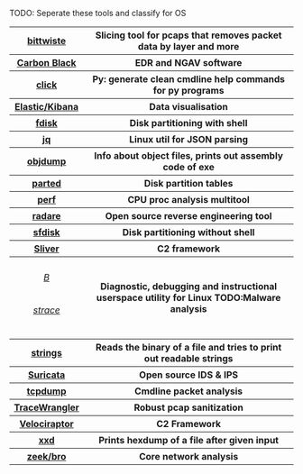 TODO: Seperate these tools and classify for OS
<table>
    <tbody align=center>
        <tr>
            <th><a href="https://manpages.ubuntu.com/manpages/focal/man1/bittwiste.1.html">bittwiste</a></th>
            <th>Slicing tool for pcaps that removes packet data by layer and more</th>
        </tr>
        <tr>
            <th><a href="https://www.dell.com/support/kbdoc/en-ca/000126090/what-is-vmware-carbon-black-cloud">Carbon Black</a></th>
            <th>EDR and NGAV software</th>
        </tr>
        <tr>
            <th><a href="https://click.palletsprojects.com/en/stable/">click</a></th>
            <th>Py: generate clean cmdline help commands for py programs</th>
        </tr>
        <tr>
            <th><a href="https://www.elastic.co/docs/get-started/the-stack">Elastic/Kibana</a></th>
            <th>Data visualisation</th>
        </tr>
        <tr>
            <th><a href="https://www.elastic.co/docs/get-started/the-stack">fdisk</a></th>
            <th>Disk partitioning with shell</th>
        </tr>
        <tr>
            <th><a href="https://jqlang.org/manual/">jq</a></th>
            <th>Linux util for JSON parsing</th>
        </tr>
        <tr>
            <th><a href="https://man7.org/linux/man-pages/man1/objdump.1.html">objdump</a></th>
            <th>Info about object files, prints out assembly code of exe</th>
        </tr>
        <tr>
            <th><a href="https://man7.org/linux/man-pages/man8/parted.8.html">parted</a></th>
            <th>Disk partition tables</th>
        </tr>
        <tr>
            <th><a href="https://perfwiki.github.io/main/">perf</a></th>
            <th>CPU proc analysis multitool</th>
        </tr>
        <tr>
            <th><a href="https://rada.re/r/docs.html">radare</a></th>
            <th>Open source reverse engineering tool</th>
        </tr>
        <tr>
            <th><a href="https://man7.org/linux/man-pages/man8/sfdisk.8.html">sfdisk</a></th>
            <th>Disk partitioning without shell </th>
        </tr>
        <tr>
            <th><a href="https://sliver.sh/docs">Sliver</a></th>
            <th>C2 framework</th>
        </tr>
        <tr>
            <th><a href="https://strace.io"><h6>B<h6>strace</a></th>
            <th>Diagnostic, debugging and instructional userspace utility for Linux TODO:Malware analysis</th>
        </tr>
        <tr>
            <th><a href="https://man7.org/linux/man-pages/man1/strings.1.html">strings</a></th>
            <th>Reads the binary of a file and tries to print out readable strings</th>
        </tr>
        <tr>
            <th><a href="https://docs.suricata.io/en/latest/">Suricata</a></th>
            <th>Open source IDS & IPS</th>
        </tr>
        <tr>
            <th><a href="https://www.tcpdump.org/manpages/tcpdump.1.html">tcpdump</a></th>
            <th>Cmdline packet analysis</th>
        </tr>
        <tr>
            <th><a href="https://www.tracewrangler.com">TraceWrangler</a></th>
            <th>Robust pcap sanitization</th>
        </tr>
        <tr>
            <th><a href="https://docs.velociraptor.app">Velociraptor</a></th>
            <th>C2 Framework</th>
        </tr>
        <tr>
            <th><a href="https://linux.die.net/man/1/xxd">xxd</a></th>
            <th>Prints hexdump of a file after given input</th>
        </tr>
        <tr>
            <th><a href="https://docs.zeek.org/en/master/">zeek/bro</a></th>
            <th>Core network analysis</th>
        </tr>
    </tbody>
</table>